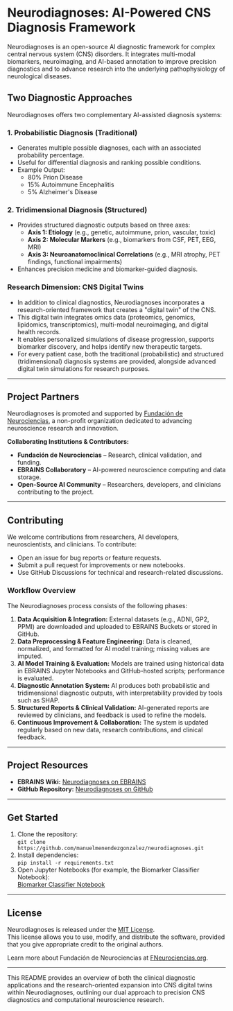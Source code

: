# Neurodiagnoses: AI-Powered CNS Diagnosis Framework

Neurodiagnoses is an open-source AI diagnostic framework for complex central nervous system (CNS) disorders. It integrates multi-modal biomarkers, neuroimaging, and AI-based annotation to improve precision diagnostics and to advance research into the underlying pathophysiology of neurological diseases.

## Two Diagnostic Approaches

Neurodiagnoses offers two complementary AI-assisted diagnosis systems:

### 1. Probabilistic Diagnosis (Traditional)
- Generates multiple possible diagnoses, each with an associated probability percentage.
- Useful for differential diagnosis and ranking possible conditions.
- Example Output:
  - 80% Prion Disease
  - 15% Autoimmune Encephalitis
  - 5% Alzheimer's Disease

### 2. Tridimensional Diagnosis (Structured)
- Provides structured diagnostic outputs based on three axes:
  - **Axis 1: Etiology** (e.g., genetic, autoimmune, prion, vascular, toxic)
  - **Axis 2: Molecular Markers** (e.g., biomarkers from CSF, PET, EEG, MRI)
  - **Axis 3: Neuroanatomoclinical Correlations** (e.g., MRI atrophy, PET findings, functional impairments)
- Enhances precision medicine and biomarker-guided diagnosis.

### Research Dimension: CNS Digital Twins
- In addition to clinical diagnostics, Neurodiagnoses incorporates a research-oriented framework that creates a "digital twin" of the CNS.
- This digital twin integrates omics data (proteomics, genomics, lipidomics, transcriptomics), multi-modal neuroimaging, and digital health records.
- It enables personalized simulations of disease progression, supports biomarker discovery, and helps identify new therapeutic targets.
- For every patient case, both the traditional (probabilistic) and structured (tridimensional) diagnosis systems are provided, alongside advanced digital twin simulations for research purposes.

---

## Project Partners

Neurodiagnoses is promoted and supported by [Fundación de Neurociencias](https://www.fneurociencias.org), a non-profit organization dedicated to advancing neuroscience research and innovation.

**Collaborating Institutions & Contributors:**
- **Fundación de Neurociencias** – Research, clinical validation, and funding.
- **EBRAINS Collaboratory** – AI-powered neuroscience computing and data storage.
- **Open-Source AI Community** – Researchers, developers, and clinicians contributing to the project.

---

## Contributing

We welcome contributions from researchers, AI developers, neuroscientists, and clinicians. To contribute:
- Open an issue for bug reports or feature requests.
- Submit a pull request for improvements or new notebooks.
- Use GitHub Discussions for technical and research-related discussions.

### Workflow Overview
The Neurodiagnoses process consists of the following phases:
1. **Data Acquisition & Integration:** External datasets (e.g., ADNI, GP2, PPMI) are downloaded and uploaded to EBRAINS Buckets or stored in GitHub.
2. **Data Preprocessing & Feature Engineering:** Data is cleaned, normalized, and formatted for AI model training; missing values are imputed.
3. **AI Model Training & Evaluation:** Models are trained using historical data in EBRAINS Jupyter Notebooks and GitHub-hosted scripts; performance is evaluated.
4. **Diagnostic Annotation System:** AI produces both probabilistic and tridimensional diagnostic outputs, with interpretability provided by tools such as SHAP.
5. **Structured Reports & Clinical Validation:** AI-generated reports are reviewed by clinicians, and feedback is used to refine the models.
6. **Continuous Improvement & Collaboration:** The system is updated regularly based on new data, research contributions, and clinical feedback.

---

## Project Resources

- **EBRAINS Wiki:** [Neurodiagnoses on EBRAINS](https://wiki.ebrains.eu/bin/view/Collabs/neurodiagnoses/)
- **GitHub Repository:** [Neurodiagnoses on GitHub](https://github.com/manuelmenendezgonzalez/neurodiagnoses)

---

## Get Started

1. Clone the repository:  
   `git clone https://github.com/manuelmenendezgonzalez/neurodiagnoses.git`
2. Install dependencies:  
   `pip install -r requirements.txt`
3. Open Jupyter Notebooks (for example, the Biomarker Classifier Notebook):  
   [Biomarker Classifier Notebook](https://lab.jsc.ebrains.eu/hub/user-redirect/lab/tree/shared/Neurodiagnoses/biomarker_classifier.ipynb)

---

## License

Neurodiagnoses is released under the [MIT License](LICENSE).  
This license allows you to use, modify, and distribute the software, provided that you give appropriate credit to the original authors.

Learn more about Fundación de Neurociencias at [FNeurociencias.org](https://www.fneurociencias.org).

---

This README provides an overview of both the clinical diagnostic applications and the research-oriented expansion into CNS digital twins within Neurodiagnoses, outlining our dual approach to precision CNS diagnostics and computational neuroscience research.
